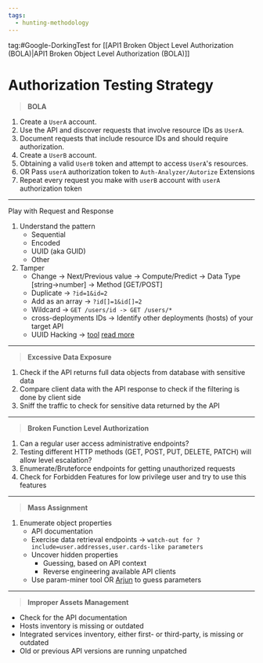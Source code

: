 ```yaml
---
tags:
  - hunting-methodology
---
```

tag:#Google-DorkingTest for [[API1 Broken Object Level Authorization (BOLA)|API1 Broken Object Level Authorization (BOLA)]]
# Authorization Testing Strategy
>**BOLA**
1. Create a `UserA` account.
2. Use the API and discover requests that involve resource IDs as `UserA`.
3. Document requests that include resource IDs and should require authorization.
4. Create a `UserB` account.
5. Obtaining a valid `UserB` token and attempt to access `UserA`'s resources.
6. OR Pass `userA` authorization token to `Auth-Analyzer/Autorize` Extensions 
7. Repeat every request you make with `userB` account with `userA` authorization token
----
Play with Request and Response
1. Understand the pattern
	- Sequential
	- Encoded
	- UUID (aka GUID)
	- Other
1. Tamper 
	- Change -> Next/Previous value -> Compute/Predict -> Data Type [string->number] -> Method [GET/POST]
	- Duplicate -> `?id=1&id=2`
	- Add as an array -> `?id[]=1&id[]=2`
	- Wildcard -> `GET /users/id -> GET /users/*`
	- cross-deployments IDs -> Identify other deployments (hosts) of your target API
	- UUID Hacking -> [tool](https://gist.github.com/DanaEpp/8c6803e542f094da5c4079622f9b4d18) [read more](https://danaepp.com/attacking-predictable-guids-when-hacking-apis) 
----
>**Excessive Data Exposure**
1. Check if the API returns full data objects from database with sensitive data
2. Compare client data with the API response to check if the filtering is done by client side
3. Sniff the traffic to check for sensitive data returned by the API
---
>**Broken Function Level Authorization**
1. Can a regular user access administrative endpoints?
2. Testing different HTTP methods (GET, POST, PUT, DELETE, PATCH) will allow level escalation?
3. Enumerate/Bruteforce endpoints for getting unauthorized requests
4. Check for Forbidden Features for low privilege user and try to use this features
---
>**Mass Assignment**
1. Enumerate object properties
	-  API documentation
	- Exercise data retrieval endpoints -> `watch-out for ?include=user.addresses,user.cards-like parameters `
	- Uncover hidden properties 
		- Guessing, based on API context
		- Reverse engineering available API clients
	- Use param-miner tool OR [Arjun](https://github.com/s0md3v/Arjun) to guess parameters
---
>**Improper Assets Management**
- Check for the API documentation
- Hosts inventory is missing or outdated
- Integrated services inventory, either first- or third-party, is missing or outdated
- Old or previous API versions are running unpatched
